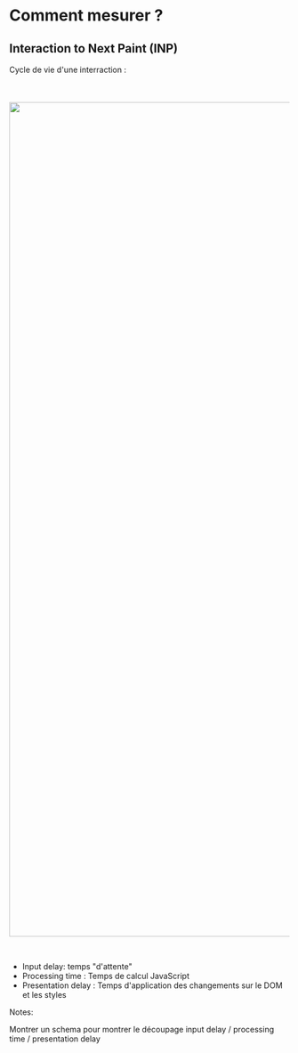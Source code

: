 # Comment mesurer ?

## Interaction to Next Paint (INP)

Cycle de vie d'une interraction :
<img src="./assets/images/04-interactivity/interaction-lifecycle.svg"  style="width: 1500px; height: auto; display: block; margin-top: 50px;"  />

<br/>

- Input delay: temps "d'attente"
- Processing time : Temps de calcul JavaScript
- Presentation delay : Temps d'application des changements sur le DOM et les styles

Notes:

Montrer un schema pour montrer le découpage input delay / processing time / presentation delay

